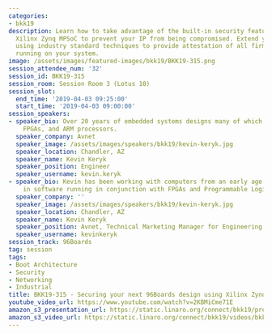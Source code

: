 ```yaml
---
categories:
- bkk19
description: Learn how to take advantage of the built-in security features of the
  Xilinx Zynq MPSoC to prevent your IP from being compromised. Extend your platform
  using industry standard techniques to provide attestation of all firmware components
  running on your system.
image: /assets/images/featured-images/bkk19/BKK19-315.png
session_attendee_num: '32'
session_id: BKK19-315
session_room: Session Room 3 (Lotus 10)
session_slot:
  end_time: '2019-04-03 09:25:00'
  start_time: '2019-04-03 09:00:00'
session_speakers:
- speaker_bio: Over 20 years of embedded systems designs many of which are using Linux,
    FPGAs, and ARM processors.
  speaker_company: Avnet
  speaker_image: /assets/images/speakers/bkk19/kevin-keryk.jpg
  speaker_location: Chandler, AZ
  speaker_name: Kevin Keryk
  speaker_position: Engineer
  speaker_username: kevin.keryk
- speaker_bio: Kevin has been working with computers from an early age and specializes
    in software running in conjunction with FPGAs and Programmable Logic.
  speaker_company: ''
  speaker_image: /assets/images/speakers/bkk19/kevin-keryk.jpg
  speaker_location: Chandler, AZ
  speaker_name: Kevin Keryk
  speaker_position: Avnet, Technical Marketing Manager for Engineering and Technology
  speaker_username: kevinkeryk
session_track: 96Boards
tag: session
tags:
- Boot Architecture
- Security
- Networking
- Industrial
title: BKK19-315 - Securing your next 96Boards design using Xilinx Zynq MPSoC
youtube_video_url: https://www.youtube.com/watch?v=2KBMiCme71E
amazon_s3_presentation_url: https://static.linaro.org/connect/bkk19/presentations/bkk19-315.pdf
amazon_s3_video_url: https://static.linaro.org/connect/bkk19/videos/bkk19-315.mp4
---
```

